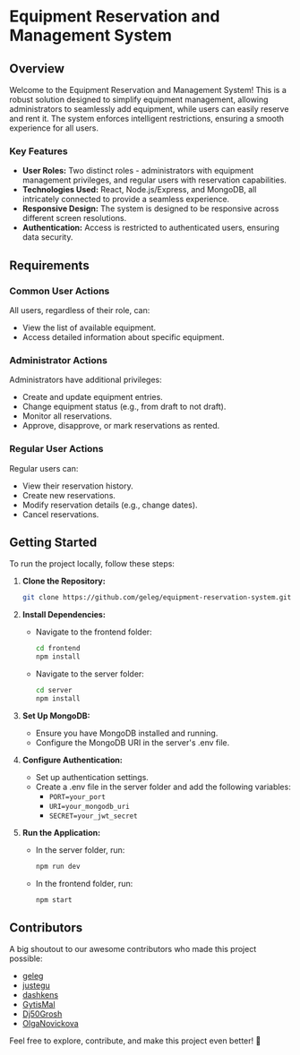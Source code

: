 # Equipment Reservation and Management System

## Overview

Welcome to the Equipment Reservation and Management System! This is a robust solution designed to simplify equipment management, allowing administrators to seamlessly add equipment, while users can easily reserve and rent it. The system enforces intelligent restrictions, ensuring a smooth experience for all users.

### Key Features

- **User Roles:** Two distinct roles - administrators with equipment management privileges, and regular users with reservation capabilities.
- **Technologies Used:** React, Node.js/Express, and MongoDB, all intricately connected to provide a seamless experience.
- **Responsive Design:** The system is designed to be responsive across different screen resolutions.
- **Authentication:** Access is restricted to authenticated users, ensuring data security.

## Requirements

### Common User Actions

All users, regardless of their role, can:

- View the list of available equipment.
- Access detailed information about specific equipment.

### Administrator Actions

Administrators have additional privileges:

- Create and update equipment entries.
- Change equipment status (e.g., from draft to not draft).
- Monitor all reservations.
- Approve, disapprove, or mark reservations as rented.

### Regular User Actions

Regular users can:

- View their reservation history.
- Create new reservations.
- Modify reservation details (e.g., change dates).
- Cancel reservations.

## Getting Started

To run the project locally, follow these steps:

1. **Clone the Repository:**
   ```bash
   git clone https://github.com/geleg/equipment-reservation-system.git
   ```

2. **Install Dependencies:**
   - Navigate to the frontend folder:
     ```bash
     cd frontend
     npm install
     ```
   - Navigate to the server folder:
     ```bash
     cd server
     npm install
     ```

3. **Set Up MongoDB:**
   - Ensure you have MongoDB installed and running.
   - Configure the MongoDB URI in the server's .env file.

4. **Configure Authentication:**
   - Set up authentication settings.
   - Create a .env file in the server folder and add the following variables:
     - `PORT=your_port`
     - `URI=your_mongodb_uri`
     - `SECRET=your_jwt_secret`

5. **Run the Application:**
   - In the server folder, run:
     ```bash
     npm run dev
     ```
   - In the frontend folder, run:
     ```bash
     npm start
     ```

## Contributors

A big shoutout to our awesome contributors who made this project possible:

- [geleg](https://github.com/geleg)
- [justegu](https://github.com/justegu)
- [dashkens](https://github.com/dashkens)
- [GytisMal](https://github.com/GytisMal)
- [Dj50Grosh](https://github.com/Dj50Grosh)
- [OlgaNovickova](https://github.com/OlgaNovickova)

Feel free to explore, contribute, and make this project even better! 🚀
